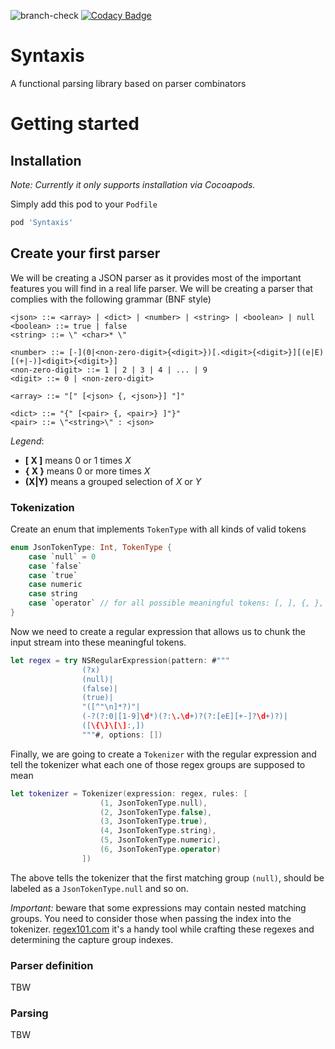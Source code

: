 ![branch-check](https://github.com/kronenthaler/syntaxis/workflows/branch-check/badge.svg)
[![Codacy Badge](https://api.codacy.com/project/badge/Grade/5ddf9d1cd3074694923c1ac0b35654a3)](https://www.codacy.com?utm_source=github.com&amp;utm_medium=referral&amp;utm_content=kronenthaler/syntaxis&amp;utm_campaign=Badge_Grade) 

# Syntaxis

A functional parsing library based on parser combinators

# Getting started

## Installation

*Note: Currently it only supports installation via Cocoapods.* 

Simply add this pod to your `Podfile`

```ruby
pod 'Syntaxis'
```

## Create your first parser

We will be creating a JSON parser as it provides most of the important features you will find in a real life parser. We will be creating a parser that complies with the following grammar (BNF style)

```
<json> ::= <array> | <dict> | <number> | <string> | <boolean> | null
<boolean> ::= true | false
<string> ::= \" <char>* \"

<number> ::= [-](0|<non-zero-digit>{<digit>})[.<digit>{<digit>}][(e|E)[(+|-)]<digit>{<digit>}]
<non-zero-digit> ::= 1 | 2 | 3 | 4 | ... | 9
<digit> ::= 0 | <non-zero-digit>

<array> ::= "[" [<json> {, <json>}] "]"

<dict> ::= "{" [<pair> {, <pair>} ]"}"
<pair> ::= \"<string>\" : <json>
```

*Legend*:

* **[ X ]** means 0 or 1 times *X*
* **{ X }** means 0 or more times *X*
* **(X|Y)** means a grouped selection of *X* or *Y*

### Tokenization

Create an enum that implements `TokenType` with all kinds of valid tokens

```swift
enum JsonTokenType: Int, TokenType {
    case `null` = 0
    case `false`
    case `true`
    case numeric
    case string
    case `operator` // for all possible meaningful tokens: [, ], {, }, : and ,
}
```

Now we need to create a regular expression that allows us to chunk the input stream into these meaningful tokens.

```swift
let regex = try NSRegularExpression(pattern: #"""
                (?x)
                (null)|
                (false)|
                (true)|
                "([^"\n]*?)"|
                (-?(?:0|[1-9]\d*)(?:\.\d+)?(?:[eE][+-]?\d+)?)|
                ([\{\}\[\]:,])
                """#, options: [])
```

Finally, we are going to create a `Tokenizer` with the regular expression and tell the tokenizer what each one of those regex groups are supposed to mean

```swift
let tokenizer = Tokenizer(expression: regex, rules: [
                    (1, JsonTokenType.null),
                    (2, JsonTokenType.false),
                    (3, JsonTokenType.true),
                    (4, JsonTokenType.string),
                    (5, JsonTokenType.numeric),
                    (6, JsonTokenType.operator)
                ])
```

The above tells the tokenizer that the first matching group `(null)`, should be labeled as a `JsonTokenType.null` and so on. 

_Important:_ beware that some expressions may contain nested matching groups. You need to consider those when passing the index into the tokenizer. [regex101.com](https://regex101.com/r/iPF3rz/2) it's a handy tool while crafting these regexes and determining the capture group indexes.

### Parser definition

TBW

### Parsing

TBW

